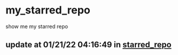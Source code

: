 # my_starred_repo
show me my starred repo

update at 01/21/22 04:16:49 in [starred_repo](./index.html)
---


